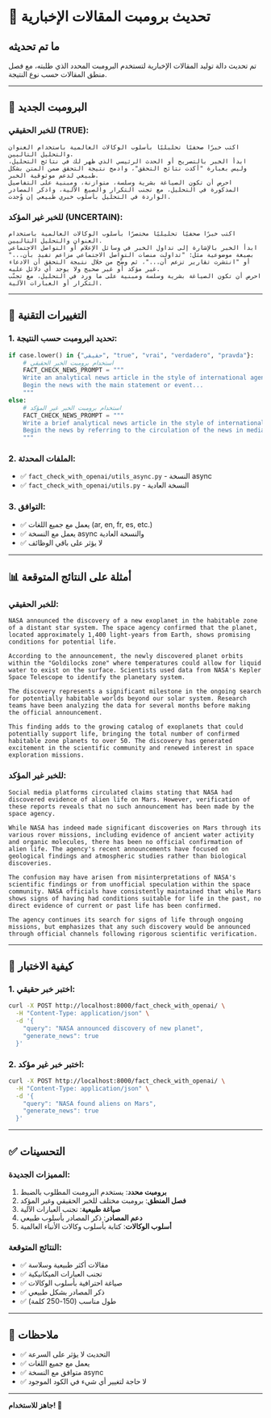 # 📰 تحديث برومبت المقالات الإخبارية

## ما تم تحديثه

تم تحديث دالة توليد المقالات الإخبارية لتستخدم البرومبت المحدد الذي طلبته، مع فصل منطق المقالات حسب نوع النتيجة.

---

## 🎯 البرومبت الجديد

### للخبر الحقيقي (TRUE):

```
اكتب خبرًا صحفيًا تحليليًا بأسلوب الوكالات العالمية باستخدام العنوان والتحليل التاليين.
ابدأ الخبر بالتصريح أو الحدث الرئيسي الذي ظهر لك في نتائج التحليل، وليس بعبارة "أكدت نتائج التحقق"، وادمج نتيجة التحقق ضمن المتن بشكل طبيعي لدعم موثوقية الخبر.
احرص أن تكون الصياغة بشرية وسلسة، متوازنة، ومبنية على التفاصيل المذكورة في التحليل، مع تجنب التكرار والصيغ الآلية، واذكر المصادر الواردة في التحليل بأسلوب خبري طبيعي إن وُجدت.
```

### للخبر غير المؤكد (UNCERTAIN):

```
اكتب خبرًا صحفيًا تحليليًا مختصرًا بأسلوب الوكالات العالمية باستخدام العنوان والتحليل التاليين.
ابدأ الخبر بالإشارة إلى تداول الخبر في وسائل الإعلام أو التواصل الاجتماعي بصيغة موضوعية مثل: "تداولت منصات التواصل الاجتماعي مزاعم تفيد بأن..." أو "انتشرت تقارير تزعم أن..."، ثم وضّح من خلال نتيجة التحقق أن الادعاء غير مؤكد أو غير صحيح ولا يوجد أي دلائل عليه.
احرص أن تكون الصياغة بشرية وسلسة ومبنية على ما ورد في التحليل، مع تجنّب التكرار أو العبارات الآلية.
```

---

## 🔧 التغييرات التقنية

### 1. تحديد البرومبت حسب النتيجة:

```python
if case.lower() in {"حقيقي", "true", "vrai", "verdadero", "pravda"}:
    # استخدام برومبت الخبر الحقيقي
    FACT_CHECK_NEWS_PROMPT = """
    Write an analytical news article in the style of international agencies...
    Begin the news with the main statement or event...
    """
else:
    # استخدام برومبت الخبر غير المؤكد
    FACT_CHECK_NEWS_PROMPT = """
    Write a brief analytical news article in the style of international agencies...
    Begin the news by referring to the circulation of the news in media...
    """
```

### 2. الملفات المحدثة:

- ✅ `fact_check_with_openai/utils_async.py` - النسخة async
- ✅ `fact_check_with_openai/utils.py` - النسخة العادية

### 3. التوافق:

- ✅ يعمل مع جميع اللغات (ar, en, fr, es, etc.)
- ✅ يعمل مع النسخة async والنسخة العادية
- ✅ لا يؤثر على باقي الوظائف

---

## 📊 أمثلة على النتائج المتوقعة

### للخبر الحقيقي:
```
NASA announced the discovery of a new exoplanet in the habitable zone of a distant star system. The space agency confirmed that the planet, located approximately 1,400 light-years from Earth, shows promising conditions for potential life.

According to the announcement, the newly discovered planet orbits within the "Goldilocks zone" where temperatures could allow for liquid water to exist on the surface. Scientists used data from NASA's Kepler Space Telescope to identify the planetary system.

The discovery represents a significant milestone in the ongoing search for potentially habitable worlds beyond our solar system. Research teams have been analyzing the data for several months before making the official announcement.

This finding adds to the growing catalog of exoplanets that could potentially support life, bringing the total number of confirmed habitable zone planets to over 50. The discovery has generated excitement in the scientific community and renewed interest in space exploration missions.
```

### للخبر غير المؤكد:
```
Social media platforms circulated claims stating that NASA had discovered evidence of alien life on Mars. However, verification of these reports reveals that no such announcement has been made by the space agency.

While NASA has indeed made significant discoveries on Mars through its various rover missions, including evidence of ancient water activity and organic molecules, there has been no official confirmation of alien life. The agency's recent announcements have focused on geological findings and atmospheric studies rather than biological discoveries.

The confusion may have arisen from misinterpretations of NASA's scientific findings or from unofficial speculation within the space community. NASA officials have consistently maintained that while Mars shows signs of having had conditions suitable for life in the past, no direct evidence of current or past life has been confirmed.

The agency continues its search for signs of life through ongoing missions, but emphasizes that any such discovery would be announced through official channels following rigorous scientific verification.
```

---

## 🚀 كيفية الاختبار

### 1. اختبر خبر حقيقي:
```bash
curl -X POST http://localhost:8000/fact_check_with_openai/ \
  -H "Content-Type: application/json" \
  -d '{
    "query": "NASA announced discovery of new planet",
    "generate_news": true
  }'
```

### 2. اختبر خبر غير مؤكد:
```bash
curl -X POST http://localhost:8000/fact_check_with_openai/ \
  -H "Content-Type: application/json" \
  -d '{
    "query": "NASA found aliens on Mars",
    "generate_news": true
  }'
```

---

## ✅ التحسينات

### المميزات الجديدة:

1. **برومبت محدد**: يستخدم البرومبت المطلوب بالضبط
2. **فصل المنطق**: برومبت مختلف للخبر الحقيقي وغير المؤكد
3. **صياغة طبيعية**: تجنب العبارات الآلية
4. **دعم المصادر**: ذكر المصادر بأسلوب طبيعي
5. **أسلوب الوكالات**: كتابة بأسلوب وكالات الأنباء العالمية

### النتائج المتوقعة:

- ✅ مقالات أكثر طبيعية وسلاسة
- ✅ تجنب العبارات الميكانيكية
- ✅ صياغة احترافية بأسلوب الوكالات
- ✅ ذكر المصادر بشكل طبيعي
- ✅ طول مناسب (150-250 كلمة)

---

## 📝 ملاحظات

- ✅ التحديث لا يؤثر على السرعة
- ✅ يعمل مع جميع اللغات
- ✅ متوافق مع النسخة async
- ✅ لا حاجة لتغيير أي شيء في الكود الموجود

---

**جاهز للاستخدام! 🎉**
